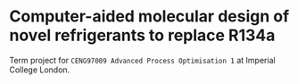 # Computer-aided molecular design of novel refrigerants to replace R134a

Term project for `CENG97009 Advanced Process Optimisation 1` at Imperial College London.
